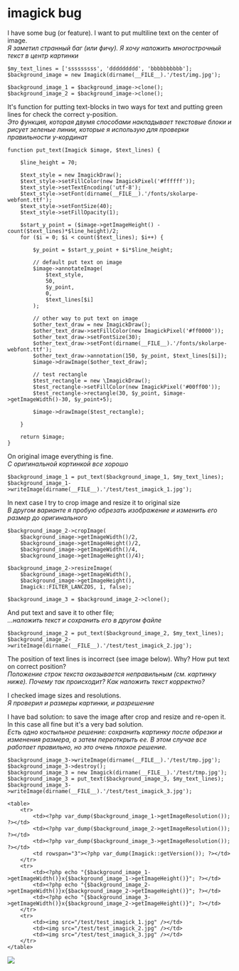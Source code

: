 # imagick bug

I have some bug (or feature). I want to put multiline text on the center of image.<br/>
*Я заметил странный баг (или фичу). Я хочу наложить многострочный текст в центр картинки*

    $my_text_lines = ['sssssssss', 'ddddddddd', 'bbbbbbbbbb'];
    $background_image = new Imagick(dirname(__FILE__).'/test/img.jpg');

    $background_image_1 = $background_image->clone();
    $background_image_2 = $background_image->clone();

It's function for putting text-blocks in two ways for text and putting green lines for check the correct y-position.<br/>
*Это функция, которая двумя способами накладывает текстовые блоки и рисует зеленые линии, которые я использую для проверки правильности y-кординат*

    function put_text(Imagick $image, $text_lines) {

        $line_height = 70;

        $text_style = new ImagickDraw();
        $text_style->setFillColor(new ImagickPixel('#ffffff'));
        $text_style->setTextEncoding('utf-8');
        $text_style->setFont(dirname(__FILE__).'/fonts/skolarpe-webfont.ttf');
        $text_style->setFontSize(40);
        $text_style->setFillOpacity(1);

        $start_y_point = ($image->getImageHeight() - count($text_lines)*$line_height)/2;
        for ($i = 0; $i < count($text_lines); $i++) {

            $y_point = $start_y_point + $i*$line_height;

            // default put text on image
            $image->annotateImage(
                $text_style,
                50,
                $y_point,
                0,
                $text_lines[$i]
            );

            // other way to put text on image
            $other_text_draw = new ImagickDraw();
            $other_text_draw->setFillColor(new ImagickPixel('#ff0000'));
            $other_text_draw->setFontSize(30);
            $other_text_draw->setFont(dirname(__FILE__).'/fonts/skolarpe-webfont.ttf');
            $other_text_draw->annotation(150, $y_point, $text_lines[$i]);
            $image->drawImage($other_text_draw);

            // test rectangle
            $test_rectangle = new \ImagickDraw();
            $test_rectangle->setFillColor(new ImagickPixel('#00ff00'));
            $test_rectangle->rectangle(30, $y_point, $image->getImageWidth()-30, $y_point+5);

            $image->drawImage($test_rectangle);

        }

        return $image;
    }
    
On original image everything is fine.<br/>
*С оригинальной кортинкой все хорошо*

    $background_image_1 = put_text($background_image_1, $my_text_lines);
    $background_image_1->writeImage(dirname(__FILE__).'/test/test_imagick_1.jpg');
    
In next case I try to crop image and resize it to original size<br/>
*В другом варианте я пробую обрезать изображение и изменить его размер до оригинального*

    $background_image_2->cropImage(
        $background_image->getImageWidth()/2,
        $background_image->getImageHeight()/2,
        $background_image->getImageWidth()/4,
        $background_image->getImageHeight()/4);

    $background_image_2->resizeImage(
        $background_image->getImageWidth(), 
        $background_image->getImageHeight(), 
        Imagick::FILTER_LANCZOS, 1, false);
      
    $background_image_3 = $background_image_2->clone();
        
And put text and save it to other file;<br/>
*...наложить текст и сохранить его в другом файле*

    $background_image_2 = put_text($background_image_2, $my_text_lines);
    $background_image_2->writeImage(dirname(__FILE__).'/test/test_imagick_2.jpg');

The position of text lines is incorrect (see image below). Why? How put text on correct position?<br/>
*Положение строк текста оказывается неправильным (см. картинку ниже). Почему так происходит? Как наложить текст корректно?*

I checked image sizes and resolutions.<br/>
*Я проверил и размеры картинки, и разрешение*

I have bad solution: to save the image after crop and resize and re-open it. In this case all fine but it's a very bad solution.<br/>
*Есть одно костыльное решение: сохранить картинку после обрезки и изменения размера, а затем переоткрыть ее. В этом случае все работает правильно, но это очень плохое решение.*

    $background_image_3->writeImage(dirname(__FILE__).'/test/tmp.jpg');
    $background_image_3->destroy();
    $background_image_3 = new Imagick(dirname(__FILE__).'/test/tmp.jpg');
    $background_image_3 = put_text($background_image_3, $my_text_lines);
    $background_image_3->writeImage(dirname(__FILE__).'/test/test_imagick_3.jpg');

    <table>
        <tr>
            <td><?php var_dump($background_image_1->getImageResolution()); ?></td>
            <td><?php var_dump($background_image_2->getImageResolution()); ?></td>
            <td><?php var_dump($background_image_3->getImageResolution()); ?></td>
            <td rowspan="3"><?php var_dump(Imagick::getVersion()); ?></td>
        </tr>
        <tr>
            <td><?php echo "{$background_image_1->getImageWidth()}x{$background_image_1->getImageHeight()}"; ?></td>
            <td><?php echo "{$background_image_2->getImageWidth()}x{$background_image_2->getImageHeight()}"; ?></td>
            <td><?php echo "{$background_image_3->getImageWidth()}x{$background_image_2->getImageHeight()}"; ?></td>
        </tr>
        <tr>
            <td><img src="/test/test_imagick_1.jpg" /></td>
            <td><img src="/test/test_imagick_2.jpg" /></td>
            <td><img src="/test/test_imagick_3.jpg" /></td>
        </tr>
    </table>
    
<img src="https://i.stack.imgur.com/E0Zop.png" />
